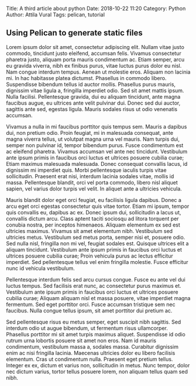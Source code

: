 Title: A third article about python
Date: 2018-10-22 11:20
Category: Python
Author: Attila Vural
Tags: pelican, tutorial

## Using Pelican to generate static files

Lorem ipsum dolor sit amet, consectetur adipiscing elit. Nullam vitae justo commodo, tincidunt justo eleifend, accumsan felis. Vivamus consectetur pharetra justo, aliquam porta mauris condimentum ac. Etiam semper, arcu eu gravida viverra, nibh ex finibus purus, vitae luctus purus dolor eu nisl. Nam congue interdum tempus. Aenean ut molestie eros. Aliquam non lacinia mi. In hac habitasse platea dictumst. Phasellus in commodo libero. Suspendisse bibendum tellus id auctor mollis. Phasellus purus mauris, dignissim vitae ligula a, fringilla imperdiet odio. Sed sit amet mattis ipsum. Nulla facilisi. Pellentesque gravida, dui eu aliquam tincidunt, ante magna faucibus augue, eu ultrices ante velit pulvinar dui. Donec sed dui auctor, sagittis ante sed, egestas ligula. Mauris sodales risus ut odio venenatis accumsan.

Vivamus a nulla in mi faucibus porttitor quis tempus sem. Mauris a dapibus dui, non pretium odio. Proin feugiat, mi in malesuada consequat, ante magna viverra tellus, ut volutpat magna urna vel mauris. Nam turpis dui, semper non pulvinar id, tempor bibendum purus. Fusce condimentum est ac eleifend pharetra. Vivamus accumsan vel ante nec tincidunt. Vestibulum ante ipsum primis in faucibus orci luctus et ultrices posuere cubilia curae; Etiam maximus malesuada malesuada. Donec consequat convallis lacus, id dignissim mi imperdiet quis. Morbi pellentesque iaculis turpis vitae sollicitudin. Praesent erat nisi, interdum lacinia sodales vitae, mollis id massa. Pellentesque blandit, orci vel porta commodo, libero nisl aliquet sapien, vel varius dolor turpis vel velit. In aliquet ante a ultricies vehicula.

Mauris blandit dolor eget orci feugiat, eu facilisis ligula dapibus. Donec a arcu eget orci egestas consectetur quis vitae tortor. Etiam mi ipsum, tempor quis convallis eu, dapibus ac ex. Donec ipsum dui, sollicitudin a lacus ut, convallis dictum arcu. Class aptent taciti sociosqu ad litora torquent per conubia nostra, per inceptos himenaeos. Aliquam elementum ex sed est ultricies maximus. Vivamus sit amet elementum nibh. Vestibulum sed ultricies metus. Vestibulum sed metus porta, semper nisi et, posuere odio. Sed nulla nisl, fringilla non mi vel, feugiat sodales est. Quisque ultrices elit a aliquam tincidunt. Vestibulum ante ipsum primis in faucibus orci luctus et ultrices posuere cubilia curae; Proin vehicula purus ac lectus efficitur imperdiet. Sed pellentesque tellus vel enim fringilla molestie. Fusce efficitur nunc id vehicula vestibulum.

Pellentesque interdum felis sed arcu cursus congue. Fusce eu ante vel dui luctus tempus. Sed facilisis erat nunc, ac consectetur purus maximus et. Vestibulum ante ipsum primis in faucibus orci luctus et ultrices posuere cubilia curae; Aliquam aliquam nisl et massa posuere, vitae imperdiet magna fermentum. Sed eget porttitor orci. Fusce accumsan tristique sem nec faucibus. Nulla congue tellus ipsum, sit amet porttitor dui pretium ac.

Sed pellentesque risus eu metus semper, eget suscipit nibh sagittis. Sed interdum odio ut augue bibendum, ut fermentum risus ullamcorper. Phasellus porttitor mi sit amet turpis maximus aliquet. Suspendisse id odio rutrum urna lobortis posuere sit amet non eros. Nam id mauris condimentum, vestibulum massa a, sodales massa. Curabitur dignissim enim ac nisi fringilla lacinia. Maecenas ultricies dolor eu libero facilisis elementum. Cras ut condimentum nulla. Praesent eget pretium tellus. Integer ex ex, dictum et varius non, sollicitudin in metus. Nunc tempor, dolor nec dictum varius, tortor tellus posuere lorem, non aliquam tellus quam sed nibh.
